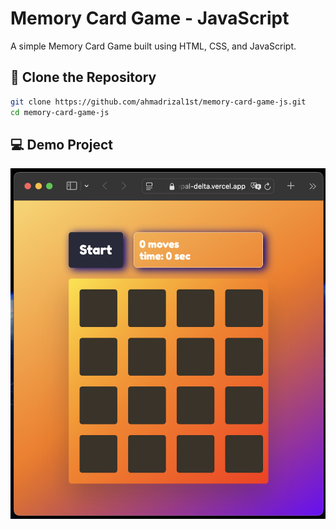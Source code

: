 # Memory Card Game - JavaScript

A simple Memory Card Game built using HTML, CSS, and JavaScript.

## 🚀 Clone the Repository

```bash
git clone https://github.com/ahmadrizal1st/memory-card-game-js.git
cd memory-card-game-js
```
## 💻 Demo Project
![Demo](demo.png)
